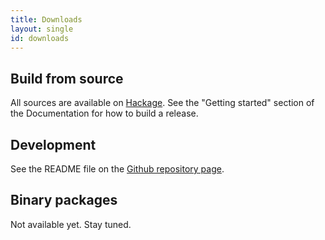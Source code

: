 ```yaml
---
title: Downloads
layout: single
id: downloads
---
```


## Build from source

All sources are available on [Hackage](https://hackage.haskell.org).
See the "Getting started" section of the Documentation for how to
build a release.

## Development

See the README file on the
[Github repository page](https://github.com/tweag/HaskellR).

## Binary packages

Not available yet. Stay tuned.
